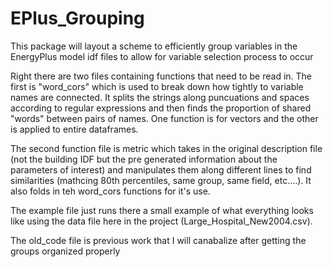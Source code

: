 # EPlus_Grouping
This package will layout a scheme to efficiently group variables in the EnergyPlus model idf files to allow for variable selection process to occur


Right there are two files containing functions that need to be read in. The first is "word_cors" which is used to break down how tightly to variable names are connected. It splits the strings along puncuations and spaces according to regular expressions and then finds the proportion of shared "words" between pairs of names. One function is for vectors and the other is applied to entire dataframes.

The second function file is metric which takes in the original description file (not the building IDF but the pre generated information about the parameters of interest) and manipulates them along different lines to find similarities (mathcing 80th percentiles, same group, same field, etc....). It also folds in teh word_cors functions for it's use. 

The example file just runs there a small example of what everything looks like using the data file here in the project (Large_Hospital_New2004.csv). 

The old_code file is previous work that I will canabalize after getting the groups organized properly